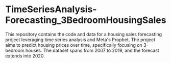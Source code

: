 # TimeSeriesAnalysis-Forecasting_3BedroomHousingSales
This repository contains the code and data for a housing sales forecasting project leveraging time series analysis and Meta's Prophet. The project aims to predict housing prices over time, specifically focusing on 3-bedroom houses. The dataset spans from 2007 to 2019, and the forecast extends into 2020.
